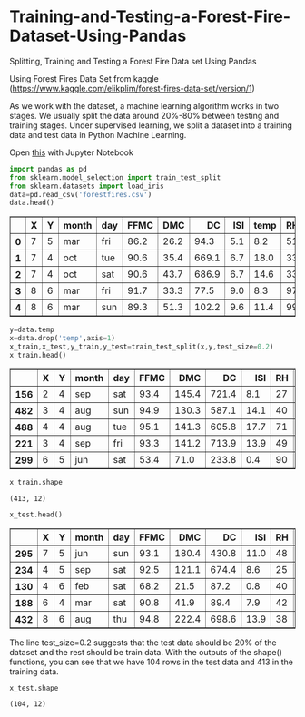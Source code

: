 # Training-and-Testing-a-Forest-Fire-Dataset-Using-Pandas
Splitting, Training and Testing a Forest Fire Data set Using Pandas


Using Forest Fires Data Set from kaggle (https://www.kaggle.com/elikplim/forest-fires-data-set/version/1)

As we work with the dataset, a machine learning algorithm works in two stages. We usually split the data around 20%-80% between testing and training stages. Under supervised learning, we split a dataset into a training data and test data in Python Machine Learning.

Open  [this](https://github.com/makozi/Training-and-Testing-a-Forest-Fire-Dataset-Using-Pandas/blob/master/Spliting%2C%20Training%20and%20Testing%20a%20Forest%20Fire%20Dataset%20Using%20Pandas.ipynb)  with Jupyter Notebook

```python
import pandas as pd
from sklearn.model_selection import train_test_split
from sklearn.datasets import load_iris
data=pd.read_csv('forestfires.csv')
data.head()
```




<div>

<table border="1" class="dataframe">
  <thead>
    <tr style="text-align: right;">
      <th></th>
      <th>X</th>
      <th>Y</th>
      <th>month</th>
      <th>day</th>
      <th>FFMC</th>
      <th>DMC</th>
      <th>DC</th>
      <th>ISI</th>
      <th>temp</th>
      <th>RH</th>
      <th>wind</th>
      <th>rain</th>
      <th>area</th>
    </tr>
  </thead>
  <tbody>
    <tr>
      <th>0</th>
      <td>7</td>
      <td>5</td>
      <td>mar</td>
      <td>fri</td>
      <td>86.2</td>
      <td>26.2</td>
      <td>94.3</td>
      <td>5.1</td>
      <td>8.2</td>
      <td>51</td>
      <td>6.7</td>
      <td>0.0</td>
      <td>0.0</td>
    </tr>
    <tr>
      <th>1</th>
      <td>7</td>
      <td>4</td>
      <td>oct</td>
      <td>tue</td>
      <td>90.6</td>
      <td>35.4</td>
      <td>669.1</td>
      <td>6.7</td>
      <td>18.0</td>
      <td>33</td>
      <td>0.9</td>
      <td>0.0</td>
      <td>0.0</td>
    </tr>
    <tr>
      <th>2</th>
      <td>7</td>
      <td>4</td>
      <td>oct</td>
      <td>sat</td>
      <td>90.6</td>
      <td>43.7</td>
      <td>686.9</td>
      <td>6.7</td>
      <td>14.6</td>
      <td>33</td>
      <td>1.3</td>
      <td>0.0</td>
      <td>0.0</td>
    </tr>
    <tr>
      <th>3</th>
      <td>8</td>
      <td>6</td>
      <td>mar</td>
      <td>fri</td>
      <td>91.7</td>
      <td>33.3</td>
      <td>77.5</td>
      <td>9.0</td>
      <td>8.3</td>
      <td>97</td>
      <td>4.0</td>
      <td>0.2</td>
      <td>0.0</td>
    </tr>
    <tr>
      <th>4</th>
      <td>8</td>
      <td>6</td>
      <td>mar</td>
      <td>sun</td>
      <td>89.3</td>
      <td>51.3</td>
      <td>102.2</td>
      <td>9.6</td>
      <td>11.4</td>
      <td>99</td>
      <td>1.8</td>
      <td>0.0</td>
      <td>0.0</td>
    </tr>
  </tbody>
</table>
</div>




```python
y=data.temp
x=data.drop('temp',axis=1)
x_train,x_test,y_train,y_test=train_test_split(x,y,test_size=0.2)
x_train.head()
```




<div>

<table border="1" class="dataframe">
  <thead>
    <tr style="text-align: right;">
      <th></th>
      <th>X</th>
      <th>Y</th>
      <th>month</th>
      <th>day</th>
      <th>FFMC</th>
      <th>DMC</th>
      <th>DC</th>
      <th>ISI</th>
      <th>RH</th>
      <th>wind</th>
      <th>rain</th>
      <th>area</th>
    </tr>
  </thead>
  <tbody>
    <tr>
      <th>156</th>
      <td>2</td>
      <td>4</td>
      <td>sep</td>
      <td>sat</td>
      <td>93.4</td>
      <td>145.4</td>
      <td>721.4</td>
      <td>8.1</td>
      <td>27</td>
      <td>2.2</td>
      <td>0.0</td>
      <td>1.61</td>
    </tr>
    <tr>
      <th>482</th>
      <td>3</td>
      <td>4</td>
      <td>aug</td>
      <td>sun</td>
      <td>94.9</td>
      <td>130.3</td>
      <td>587.1</td>
      <td>14.1</td>
      <td>40</td>
      <td>5.8</td>
      <td>0.0</td>
      <td>1.29</td>
    </tr>
    <tr>
      <th>488</th>
      <td>4</td>
      <td>4</td>
      <td>aug</td>
      <td>tue</td>
      <td>95.1</td>
      <td>141.3</td>
      <td>605.8</td>
      <td>17.7</td>
      <td>71</td>
      <td>7.6</td>
      <td>0.0</td>
      <td>46.70</td>
    </tr>
    <tr>
      <th>221</th>
      <td>3</td>
      <td>4</td>
      <td>sep</td>
      <td>fri</td>
      <td>93.3</td>
      <td>141.2</td>
      <td>713.9</td>
      <td>13.9</td>
      <td>49</td>
      <td>3.6</td>
      <td>0.0</td>
      <td>35.88</td>
    </tr>
    <tr>
      <th>299</th>
      <td>6</td>
      <td>5</td>
      <td>jun</td>
      <td>sat</td>
      <td>53.4</td>
      <td>71.0</td>
      <td>233.8</td>
      <td>0.4</td>
      <td>90</td>
      <td>2.7</td>
      <td>0.0</td>
      <td>0.00</td>
    </tr>
  </tbody>
</table>
</div>




```python
x_train.shape
```




    (413, 12)




```python
x_test.head()
```




<div>

<table border="1" class="dataframe">
  <thead>
    <tr style="text-align: right;">
      <th></th>
      <th>X</th>
      <th>Y</th>
      <th>month</th>
      <th>day</th>
      <th>FFMC</th>
      <th>DMC</th>
      <th>DC</th>
      <th>ISI</th>
      <th>RH</th>
      <th>wind</th>
      <th>rain</th>
      <th>area</th>
    </tr>
  </thead>
  <tbody>
    <tr>
      <th>295</th>
      <td>7</td>
      <td>5</td>
      <td>jun</td>
      <td>sun</td>
      <td>93.1</td>
      <td>180.4</td>
      <td>430.8</td>
      <td>11.0</td>
      <td>48</td>
      <td>1.3</td>
      <td>0.0</td>
      <td>0.00</td>
    </tr>
    <tr>
      <th>234</th>
      <td>4</td>
      <td>5</td>
      <td>sep</td>
      <td>sat</td>
      <td>92.5</td>
      <td>121.1</td>
      <td>674.4</td>
      <td>8.6</td>
      <td>25</td>
      <td>3.1</td>
      <td>0.0</td>
      <td>154.88</td>
    </tr>
    <tr>
      <th>130</th>
      <td>4</td>
      <td>6</td>
      <td>feb</td>
      <td>sat</td>
      <td>68.2</td>
      <td>21.5</td>
      <td>87.2</td>
      <td>0.8</td>
      <td>40</td>
      <td>2.7</td>
      <td>0.0</td>
      <td>0.00</td>
    </tr>
    <tr>
      <th>188</th>
      <td>6</td>
      <td>4</td>
      <td>mar</td>
      <td>sat</td>
      <td>90.8</td>
      <td>41.9</td>
      <td>89.4</td>
      <td>7.9</td>
      <td>42</td>
      <td>0.9</td>
      <td>0.0</td>
      <td>7.40</td>
    </tr>
    <tr>
      <th>432</th>
      <td>8</td>
      <td>6</td>
      <td>aug</td>
      <td>thu</td>
      <td>94.8</td>
      <td>222.4</td>
      <td>698.6</td>
      <td>13.9</td>
      <td>38</td>
      <td>6.7</td>
      <td>0.0</td>
      <td>0.00</td>
    </tr>
  </tbody>
</table>
</div>



The line test_size=0.2 suggests that the test data should be 20% of the dataset and the rest should be train data. With the outputs of the shape() functions, you can see that we have 104 rows in the test data and 413 in the training data.



```python
x_test.shape
```




    (104, 12)




```python

```
